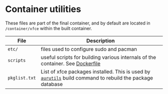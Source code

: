 Container utilities
====================

These files are part of the final container, and by default are located in `/container/xfce` within the built container.

File      | Description
--------- | ------------
`etc/`    | files used to configure sudo and pacman
`scripts` | useful scripts for building various internals of the container. See [Dockerfile](Dockerfile)
`pkglist.txt` | List of xfce packages installed. This is used by [`aurutils`](https://github.com/AladW/aurutils) build command to rebuild the package database

